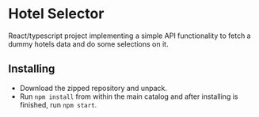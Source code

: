 # Hotel Selector

React/typescript project implementing a simple API functionality to fetch a dummy hotels data and do some selections on it.

## Installing

* Download the zipped repository and unpack.
* Run ```npm install``` from within the main catalog and after installing is finished, run ```npm start```.
